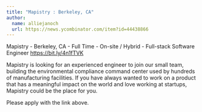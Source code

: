 ```yaml
---
title: "Mapistry : Berkeley, CA"
author:
  name: alliejanoch
  url: https://news.ycombinator.com/item?id=44438866
---
```

Mapistry - Berkeley, CA - Full Time - On-site &#x2F; Hybrid - Full-stack Software Engineer
<a href="https:&#x2F;&#x2F;bit.ly&#x2F;4n1fTVK" rel="nofollow">https:&#x2F;&#x2F;bit.ly&#x2F;4n1fTVK</a>

Mapistry is looking for an experienced engineer to join our small team, building the environmental compliance command center used by hundreds of manufacturing facilities. If you have always wanted to work on a product that has a meaningful impact on the world and love working at startups, Mapistry could be the place for you.

Please apply with the link above.
<JobApplication />
